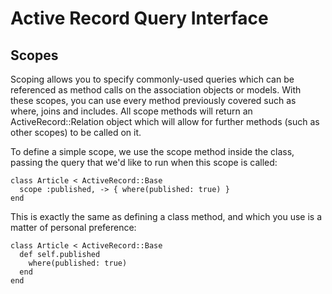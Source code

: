 # Active Record Query Interface

## Scopes

Scoping allows you to specify commonly-used queries which can be referenced as method calls on the association objects or models. With these scopes, you can use every method previously covered such as where, joins and includes. All scope methods will return an ActiveRecord::Relation object which will allow for further methods (such as other scopes) to be called on it.

To define a simple scope, we use the scope method inside the class, passing the query that we'd like to run when this scope is called:

	class Article < ActiveRecord::Base
	  scope :published, -> { where(published: true) }
	end

This is exactly the same as defining a class method, and which you use is a matter of personal preference:

	class Article < ActiveRecord::Base
	  def self.published
	    where(published: true)
	  end
	end









	














